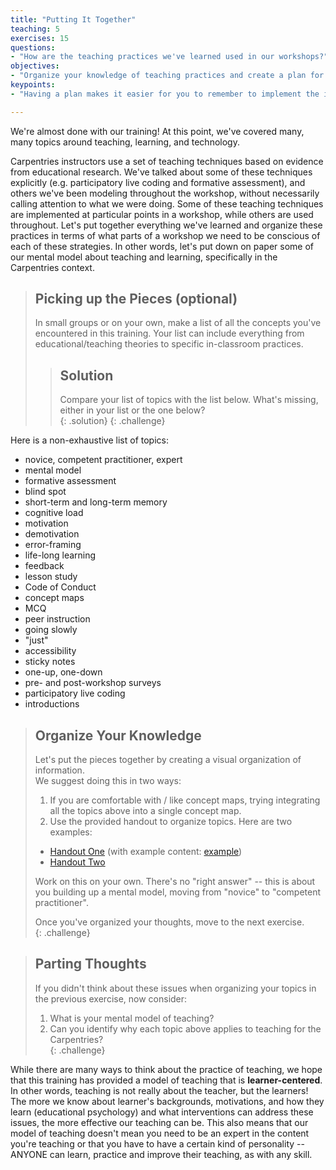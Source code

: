 ```yaml
---
title: "Putting It Together"
teaching: 5
exercises: 15
questions:
- "How are the teaching practices we've learned used in our workshops?"
objectives:
- "Organize your knowledge of teaching practices and create a plan for using these practices in a Carpentries workshop."
keypoints:
- "Having a plan makes it easier for you to remember to implement the important teaching practices you've learned."

---
```


We're almost done with our training!  At this point, we've covered many, many topics 
around teaching, learning, and technology.  

Carpentries instructors use a set of teaching techniques based on evidence from 
educational research. We've talked about some of these techniques explicitly 
(e.g. participatory live coding and formative assessment), and others we've been modeling throughout
the workshop, without necessarily calling attention to what we were doing. Some of 
these teaching techniques are implemented at particular points in a workshop, while
others are used throughout. Let's put together everything we've learned and organize 
these practices in terms of what parts of a workshop we need to be conscious of each
of these strategies. In other words, let's put down on paper some of our mental model
about teaching and learning, specifically in the Carpentries context.  

> ## Picking up the Pieces (optional)
> 
> In small groups or on your own, make a list of all the concepts you've 
> encountered in this training.  Your list can include everything from 
> educational/teaching theories to specific in-classroom practices.  
>
> > ## Solution 
> > 
> > Compare your list of topics with the list below.  What's missing, either in your 
> > list or the one below?  
> {: .solution}
{: .challenge}

Here is a non-exhaustive list of topics: 

* novice, competent practitioner, expert
* mental model
* formative assessment
* blind spot
* short-term and long-term memory
* cognitive load
* motivation
* demotivation
* error-framing
* life-long learning
* feedback
* lesson study
* Code of Conduct
* concept maps
* MCQ
* peer instruction
* going slowly
* "just"
* accessibility
* sticky notes
* one-up, one-down
* pre- and post-workshop surveys
* participatory live coding
* introductions


> ## Organize Your Knowledge
> 
> Let's put the pieces together by creating a visual organization of information.  
> We suggest doing this in two ways: 
> 
> 1. If you are comfortable with / like concept maps, trying integrating all the 
> topics above into a single concept map.  
> 2. Use the provided handout to organize topics.  Here are two examples: 
>   - [Handout One](../files/handouts/Wrap-Up-doc.pdf) (with example content: [example](../files/handouts/Wrap-Up-doc-example.pdf))
>   - [Handout Two](../files/handouts/Carpentries_teaching_practices.pdf)
> 
> Work on this on your own.  There's no "right answer" -- this is about you building 
> up a mental model, moving from "novice" to "competent practitioner".
> 
> Once you've organized your thoughts, move to the next exercise.  
{: .challenge}

> ## Parting Thoughts
> 
> If you didn't think about these issues when organizing your topics in the previous 
> exercise, now consider: 
> 1. What is your mental model of teaching?
> 2. Can you identify why each topic above applies to teaching for the Carpentries?  
{: .challenge}

While there are many ways to 
think about the practice of teaching, we hope that this training has provided a model of 
teaching that is **learner-centered**.  In other words, teaching is not really about the 
teacher, but the learners!  The more we know about learner's backgrounds, motivations, 
and how they learn (educational psychology) and what interventions can address these 
issues, the more effective our teaching can be.  This also means that our model of teaching 
doesn't mean you need to be an expert in the content you're teaching or that you have 
to have a certain kind of personality -- ANYONE can learn, practice and improve their 
teaching, as with any skill.  
